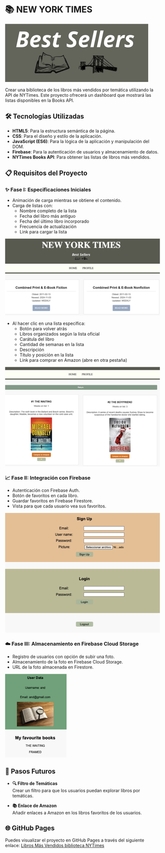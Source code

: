 # 📚 NEW YORK TIMES

![Fase I](https://raw.githubusercontent.com/Andperman/biblioteca_NYT/main/media/bestsellers.png
)

Crear una biblioteca de los libros más vendidos por temática utilizando la API de NYTimes. 
Este proyecto ofrecerá un dashboard que mostrará las listas disponibles en la Books API.


## 🛠️ Tecnologías Utilizadas

- **HTML5**: Para la estructura semántica de la página.
- **CSS**: Para el diseño y estilo de la aplicación.
- **JavaScript (ES6)**: Para la lógica de la aplicación y manipulación del DOM.
- **Firebase**: Para la autenticación de usuarios y almacenamiento de datos.
- **NYTimes Books API**: Para obtener las listas de libros más vendidos.

## 📋 Requisitos del Proyecto

### ✨ Fase I: Especificaciones Iniciales
- Animación de carga mientras se obtiene el contenido.
- Carga de listas con:
  - Nombre completo de la lista
  - Fecha del libro más antiguo
  - Fecha del último libro incorporado
  - Frecuencia de actualización
  - Link para cargar la lista
 

<img src="https://raw.githubusercontent.com/Andperman/biblioteca_NYT/main/media/R1.png" alt="Fase I" width="600"/>

- Al hacer clic en una lista específica:
  - Botón para volver atrás
  - Libros organizados según la lista oficial
  - Carátula del libro
  - Cantidad de semanas en la lista
  - Descripción
  - Título y posición en la lista
  - Link para comprar en Amazon (abre en otra pestaña)

<img src="https://raw.githubusercontent.com/Andperman/biblioteca_NYT/main/media/R2.png" alt="Fase I" width="600"/>

### 📈 Fase II: Integración con Firebase
- Autenticación con Firebase Auth.
- Botón de favoritos en cada libro.
- Guardar favoritos en Firebase Firestore.
- Vista para que cada usuario vea sus favoritos.
<img src="https://raw.githubusercontent.com/Andperman/biblioteca_NYT/main/media/R3.png" alt="Fase I" width="600"/>

### ☁️ Fase III: Almacenamiento en Firebase Cloud Storage

- Registro de usuarios con opción de subir una foto.
- Almacenamiento de la foto en Firebase Cloud Storage.
- URL de la foto almacenada en Firestore.

<img src="https://raw.githubusercontent.com/Andperman/biblioteca_NYT/main/media/R4.png" alt="FaseIII " width="200"/>

## 🚀 Pasos Futuros

- **🔍 Filtro de Temáticas**  
  Crear un filtro para que los usuarios puedan explorar libros por temáticas.

- **📚 Enlace de Amazon**  
  Añadir enlaces a Amazon en los libros favoritos de los usuarios.


## 🌐 GitHub Pages

Puedes visualizar el proyecto en GitHub Pages a través del siguiente enlace: [Libros Más Vendidos biblioteca NYTimes](https://andperman.github.io/biblioteca_NYT/) 
